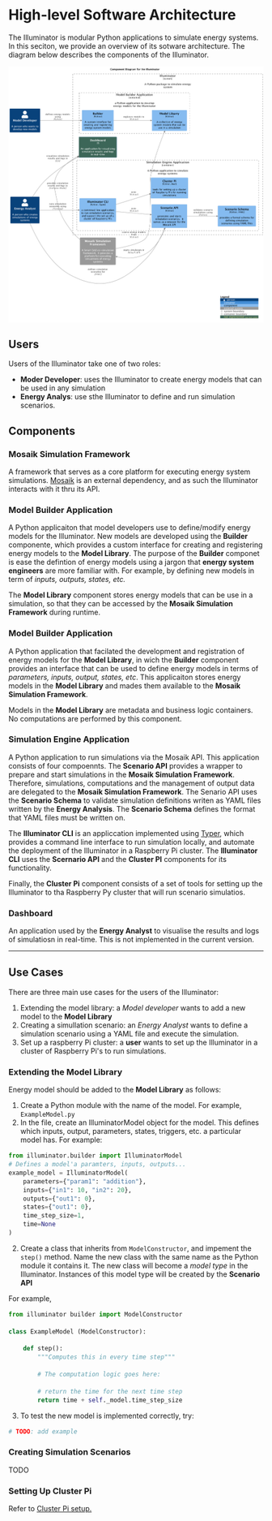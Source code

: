 # High-level Software Architecture

The Illuminator is modular Python applications to simulate energy systems. In this seciton, we provide an overview of its sotware architecture. The diagram below describes the components of the Illuminator. 

<div align="center">
    <img align="center" src="../_static/img/components.png" width="800">
</div>


## Users
Users of the Illuminator take one of two roles:

* **Moder Developer**: uses the Illuminator to create energy models that can be used in any simulation
* **Energy Analys**: use sthe Illuminator to define and run simulation scenarios.

<!-- ## Containers
Containers represent applications that are separately runnable/deployable units of software. Below, we refer to containers as 'applicaitons' -->

## Components

### Mosaik Simulation Framework

A framework that serves as a core platform for executing energy system simulations. [Mosaik](https://mosaik.readthedocs.io/en/latest/index.html) is an external dependency, and as such the Illuminator interacts with it thru its API.

### Model Builder Application

A Python applicaiton that model developers use to define/modify  energy models for the Illuminator. New models are developed using the **Builder** componente, which provides a custom interface for creating and registering energy models to the **Model Library**. The purpose of the **Builder** componet is ease the defintion of energy models using a jargon that **energy system engineers** are more familiar with. For example, by defining new models in term of *inputs, outputs, states, etc.*

The **Model Library** component stores energy models that can be use in a simulation, so that they can be accessed by the **Mosaik Simulation Framework** during runtime.

### Model Builder Application

A Python application that facilated the development and registration of energy models for the **Model Library**, in wich the **Builder** component provides an interface that can be used to define energy models in terms of *parameters, inputs, output, states, etc*. This applicaiton stores energy models in the **Model Library** and mades them available to the **Mosaik Simulation Framework**. 

Models in the **Model Library** are metadata and business logic containers. No computations are performed by this component.

### Simulation Engine Application

A Python application to run simulations via the Mosaik API. This application consists of four compoennts. The **Scenario API** provides a wrapper to prepare and start simulations in the **Mosaik Simulation Framework**. Therefore, simulations, computations  and the management of output data are delegated to the **Mosaik Simulation Framework**.
The Senario API uses the **Scenario Schema** to validate simulation definitions writen as YAML files written by the **Energy Analysis**. The **Scenario Schema** defines the format that YAML files must be written on. 

The **Illuminator CLI** is an appliccation implemented using [Typer](https://typer.tiangolo.com/), which provides a command line interface to run simulation locally, and automate the deployment of the Illuminator in a Raspberry Pi cluster. The **Illuminator CLI** uses the **Scernario API** and the **Cluster PI** components for its functionality. 

Finally, the **Cluster Pi** component consists of a set of tools for setting up the Illuminator to tha Raspberry Py cluster that will run scenario simulatios. 

### Dashboard

An application used by the **Energy Analyst** to visualise the results and logs of simulatiosn in real-time. This is not implemented in the current version.

-----
## Use Cases

There are three main use cases for the users of the Illuminator:

1.  Extending the model library: a *Model developer* wants to add a new model to the  **Model Library**
2.  Creating a simullation scenario: an *Energy Analyst* wants to define a simulation scenario using a YAML file and execute the simulation.
3.  Set up a raspberry Pi cluster: a **user** wants to set up the Illuminator in a cluster of Raspberry Pi's to run simulations.

### Extending the Model Library

Energy model should be added to the **Model Library** as follows:

1. Create a Python module with the name of the model. For example, `ExampleModel.py`
1. In the file, create an IlluminatorModel object for the model. This defines which inputs, output, parameters, states, triggers, etc. a particular model has.  For example:

```Python
from illuminator.builder import IlluminatorModel
# Defines a model'a paramters, inputs, outputs...
example_model = IlluminatorModel(
    parameters={"param1": "addition"},
    inputs={"in1": 10, "in2": 20},
    outputs={"out1": 0},
    states={"out1": 0},
    time_step_size=1,
    time=None
)
```

2.  Create a class that inherits from `ModelConstructor`, and impement the `step()` method. Name the new class with the same name as the Python module it contains it. The new class will become a *model type* in the Illuminator. Instances of this model type will be created by the **Scenario API**

For example,

```python
from illuminator builder import ModelConstructor

class ExampleModel (ModelConstructor):

    def step():
        """Computes this in every time step"""

        # The computation logic goes here:

        # return the time for the next time step
        return time + self._model.time_step_size
```

3. To test the new model is implemented correctly, try:

```python
# TODO: add example
```

### Creating Simulation Scenarios

TODO

### Setting Up Cluster Pi

Refer to [Cluster Pi setup.](../cluster-setup.md)



